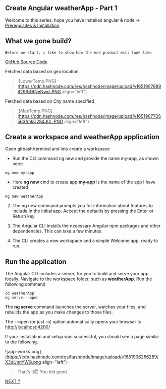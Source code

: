 ## Create Angular weatherApp - Part 1

Welcome to this series, hope you have installed angular & node -> [Prerequisites & Installation](https://shijoshaji.hashnode.dev/prerequisites)


## What we gone build?
`Before we start, i like to show how the end product will look like`

[GitHub Source Code](https://github.com/shijoshaji/weatherApp)

Fetched data based on geo location 
> ![LowerTemp.PNG](https://cdn.hashnode.com/res/hashnode/image/upload/v1651907689829/bDtNeNwcl.PNG align="left")


Fetched data based on City name specified 
> ![MaxTemp.PNG](https://cdn.hashnode.com/res/hashnode/image/upload/v1651907706563/mkC284JCL.PNG align="left")

## Create a workspace and weatherApp application
Open gitbash/terminal and lets create a workspace


- Run the CLI command ng new and provide the name my-app, as shown here:
```
ng new my-app
```


- Here **ng new** cmd to create app **my-app** is the name of the app
 I have created 
```
ng new weatherApp
``` 

2. The ng new command prompts you for information about features to include in the initial app. Accept the defaults by pressing the Enter or Return key.

3. The Angular CLI installs the necessary Angular npm packages and other dependencies. This can take a few minutes.

4. The CLI creates a new workspace and a simple Welcome app, ready to run.

## Run the application
The Angular CLI includes a server, for you to build and serve your app locally.
Navigate to the workspace folder, such as **weatherApp**.
Run the following command:
```
cd weatherApp
ng serve --open
```

The **ng serve** command launches the server, watches your files, and rebuilds the app as you make changes to those files.

The --open (or just -o) option automatically opens your browser to [http://localhost:4200/](http://localhost:4200/)

If your installation and setup was successful, you should see a page similar to the following.

![app-works.png](https://cdn.hashnode.com/res/hashnode/image/upload/v1651906256289/X3qUnnYWG.png align="left")

> That's it😇 You did good

[NEXT ?](https://shijoshaji.hashnode.dev/create-angular-weatherapp-part-2k)
